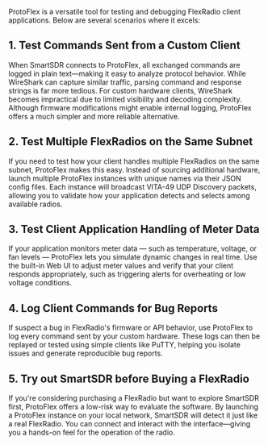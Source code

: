 ProtoFlex is a versatile tool for testing and debugging FlexRadio client applications. Below are several scenarios where it excels:

## 1. Test Commands Sent from a Custom Client
When SmartSDR connects to ProtoFlex, all exchanged commands are logged in plain text—making it easy to analyze protocol behavior. While WireShark can capture similar traffic, parsing command and response strings is far more tedious. For custom hardware clients, WireShark becomes impractical due to limited visibility and decoding complexity. Although firmware modifications might enable internal logging, ProtoFlex offers a much simpler and more reliable alternative.

## 2. Test Multiple FlexRadios on the Same Subnet
If you need to test how your client handles multiple FlexRadios on the same subnet, ProtoFlex makes this easy. Instead of sourcing additional hardware, launch multiple ProtoFlex instances with unique names via their JSON config files. Each instance will broadcast VITA-49 UDP Discovery packets, allowing you to validate how your application detects and selects among available radios.

## 3. Test Client Application Handling of Meter Data
If your application monitors meter data — such as temperature, voltage, or fan levels — ProtoFlex lets you simulate dynamic changes in real time. Use the built-in Web UI to adjust meter values and verify that your client responds appropriately, such as triggering alerts for overheating or low voltage conditions.

## 4. Log Client Commands for Bug Reports
If suspect a bug in FlexRadio's firmware or API behavior, use ProtoFlex to log every command sent by your custom hardware. These logs can then be replayed or tested using simple clients like PuTTY, helping you isolate issues and generate reproducible bug reports.

## 5. Try out SmartSDR before Buying a FlexRadio
If you're considering purchasing a FlexRadio but want to explore SmartSDR first, ProtoFlex offers a low-risk way to evaluate the software. By launching a ProtoFlex instance on your local network, SmartSDR will detect it just like a real FlexRadio. You can connect and interact with the interface—giving you a hands-on feel for the operation of the radio.
